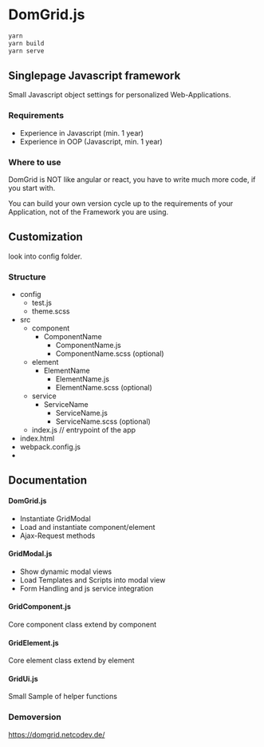 # DomGrid.js

```sh
yarn
yarn build
yarn serve
```

## Singlepage Javascript framework

Small Javascript object settings for personalized Web-Applications.

### Requirements

- Experience in Javascript (min. 1 year)
- Experience in OOP (Javascript, min. 1 year)

### Where to use

DomGrid is NOT like angular or react, you have to write much more code, if you start with.

You can build your own version cycle up to the requirements of your Application, not of the Framework you are using.

## Customization

look into config folder.

### Structure

- config
  - test.js
  - theme.scss
- src
  - component
    - ComponentName
      - ComponentName.js
      - ComponentName.scss (optional)
  - element
      - ElementName
          - ElementName.js
          - ElementName.scss (optional)
  - service
      - ServiceName
          - ServiceName.js
          - ServiceName.scss (optional)
  - index.js // entrypoint of the app 
- index.html
- webpack.config.js
- 

## Documentation 

#### DomGrid.js 
- Instantiate GridModal
- Load and instantiate component/element
- Ajax-Request methods

#### GridModal.js
- Show dynamic modal views
- Load Templates and Scripts into modal view
- Form Handling and js service integration

#### GridComponent.js
Core component class extend by component

#### GridElement.js
Core element class extend by element

#### GridUi.js
Small Sample of helper functions

### Demoversion
https://domgrid.netcodev.de/
